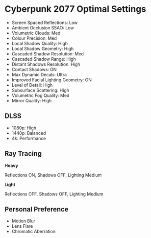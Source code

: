 # Cyberpunk 2077 Optimal Settings

- Screen Spaced Reflections: Low
- Ambient Occlusion SSAO: Low
- Volumetric Clouds: Med
- Colour Precision: Med
- Local Shadow Quality: High
- Local Shadow Geometry: High
- Cascaded Shadow Resolution: Med
- Cascaded Shadow Range: High
- Distant Shadows Resolution: High
- Contact Shadows: ON
- Max Dynamic Decals: Ultra
- Improved Facial Lighting Geometry: ON
- Level of Detail: High
- Subsurface Scattering: High
- Volumetric Fog Quality: Med
- Mirror Quality: High

## DLSS
- 1080p: High
- 1440p: Balanced
- 4k: Performance

## Ray Tracing

**Heavy**

Reflections ON, Shadows OFF, Lighting Medium

**Light**

Reflections OFF, Shadows OFF, Lighting Medium

## Personal Preference
- Motion Blur
- Lens Flare
- Chromatic Aberration